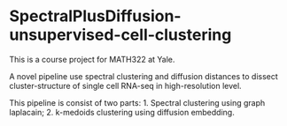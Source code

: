 # SpectralPlusDiffusion-unsupervised-cell-clustering

This is a course project for MATH322 at Yale.

A novel pipeline use spectral clustering and diffusion distances to dissect cluster-structure of single cell RNA-seq in high-resolution level.

This pipeline is consist of two parts: 1. Spectral clustering using graph laplacain; 2. k-medoids clustering using diffusion embedding.
